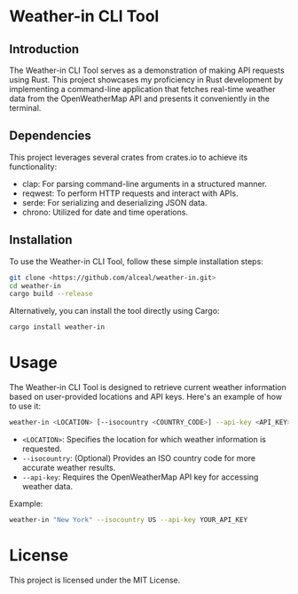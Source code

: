 # Weather-in CLI Tool

## Introduction

The Weather-in CLI Tool serves as a demonstration of making API requests using Rust. This project showcases my proficiency in Rust development by implementing a command-line application that fetches real-time weather data from the OpenWeatherMap API and presents it conveniently in the terminal.

## Dependencies

This project leverages several crates from crates.io to achieve its functionality:

- clap: For parsing command-line arguments in a structured manner.
- reqwest: To perform HTTP requests and interact with APIs.
- serde: For serializing and deserializing JSON data.
- chrono: Utilized for date and time operations.

## Installation

To use the Weather-in CLI Tool, follow these simple installation steps:

```bash
git clone <https://github.com/alceal/weather-in.git>
cd weather-in
cargo build --release
```

Alternatively, you can install the tool directly using Cargo:

```bash
cargo install weather-in
```

# Usage

The Weather-in CLI Tool is designed to retrieve current weather information based on user-provided locations and API keys. Here's an example of how to use it:

```bash
weather-in <LOCATION> [--isocountry <COUNTRY_CODE>] --api-key <API_KEY>
```

- `<LOCATION>`: Specifies the location for which weather information is requested.
- `--isocountry`: (Optional) Provides an ISO country code for more accurate weather results.
- `--api-key`: Requires the OpenWeatherMap API key for accessing weather data.

Example:

```bash
weather-in "New York" --isocountry US --api-key YOUR_API_KEY
```

# License

This project is licensed under the MIT License.
